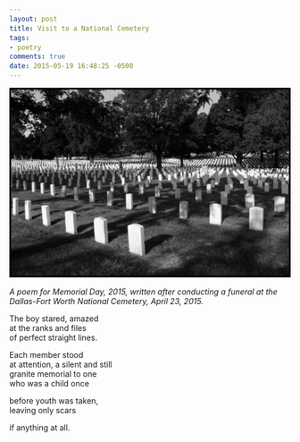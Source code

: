 ```yaml
---
layout: post
title: Visit to a National Cemetery
tags:
- poetry 
comments: true
date: 2015-05-19 16:48:25 -0500
---
```


![Military Cemetery](/images/2015/cemetery.jpg)

*A poem for Memorial Day, 2015, written after conducting a funeral at the Dallas-Fort Worth National Cemetery, April 23, 2015.*

The boy stared, amazed  
at the ranks and files  
of perfect straight lines.  

Each member stood  
at attention, a silent and still  
granite memorial to one  
who was a child once

before youth was taken,  
leaving only scars

if anything at all. 

